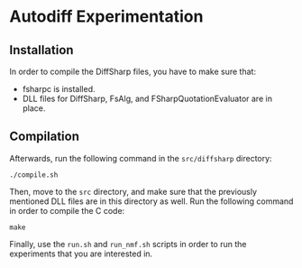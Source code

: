 Autodiff Experimentation
===

Installation
---
In order to compile the DiffSharp files, you have to make sure that:
* fsharpc is installed. 
* DLL files for DiffSharp, FsAlg, and FSharpQuotationEvaluator are in place.


Compilation
---
Afterwards, run the following command in the `src/diffsharp` directory:
```
./compile.sh
```

Then, move to the `src` directory, and make sure that the previously mentioned DLL files are in this directory as well.
Run the following command in order to compile the C code:
```
make
```

Finally, use the `run.sh` and `run_nmf.sh` scripts in order to run the experiments that you are interested in.
 
